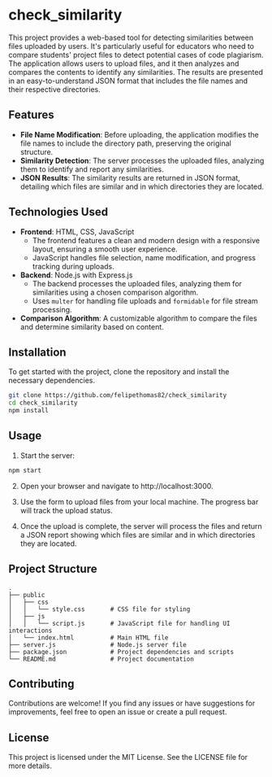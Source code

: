 # check_similarity

This project provides a web-based tool for detecting similarities between files uploaded by users. It's particularly useful for educators who need to compare students' project files to detect potential cases of code plagiarism. The application allows users to upload files, and it then analyzes and compares the contents to identify any similarities. The results are presented in an easy-to-understand JSON format that includes the file names and their respective directories.

## Features

- **File Name Modification**: Before uploading, the application modifies the file names to include the directory path, preserving the original structure.
- **Similarity Detection**: The server processes the uploaded files, analyzing them to identify and report any similarities.
- **JSON Results**: The similarity results are returned in JSON format, detailing which files are similar and in which directories they are located.

## Technologies Used

- **Frontend**: HTML, CSS, JavaScript
  - The frontend features a clean and modern design with a responsive layout, ensuring a smooth user experience.
  - JavaScript handles file selection, name modification, and progress tracking during uploads.
- **Backend**: Node.js with Express.js
  - The backend processes the uploaded files, analyzing them for similarities using a chosen comparison algorithm.
  - Uses `multer` for handling file uploads and `formidable` for file stream processing.
- **Comparison Algorithm**: A customizable algorithm to compare the files and determine similarity based on content.
  
## Installation

To get started with the project, clone the repository and install the necessary dependencies.

```bash
git clone https://github.com/felipethomas82/check_similarity
cd check_similarity
npm install
```

## Usage

1. Start the server:

```bash
npm start
```

2. Open your browser and navigate to http://localhost:3000.

3. Use the form to upload files from your local machine. The progress bar will track the upload status.

4. Once the upload is complete, the server will process the files and return a JSON report showing which files are similar and in which directories they are located.

## Project Structure
```plaintext
.
├── public
│   ├── css
│   │   └── style.css       # CSS file for styling
│   ├── js
│   │   └── script.js       # JavaScript file for handling UI interactions
│   └── index.html          # Main HTML file
├── server.js               # Node.js server file
├── package.json            # Project dependencies and scripts
└── README.md               # Project documentation
```

## Contributing
Contributions are welcome! If you find any issues or have suggestions for improvements, feel free to open an issue or create a pull request.

## License
This project is licensed under the MIT License. See the LICENSE file for more details.
